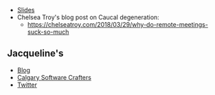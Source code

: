 * [Slides](https://github.com/jmasonlee/Talks/blob/master/Slides/Learn_to_efficiently_test_ETL_pipelines.pptx)
* Chelsea Troy's blog post on Caucal degeneration:
    * https://chelseatroy.com/2018/03/29/why-do-remote-meetings-suck-so-much

## Jacqueline's <!-- include: jacqueline.md -->

* [Blog](http://jmasonlee.github.io/)
* [Calgary Software Crafters](https://www.meetup.com/Calgary-Software-Crafters/)
* [Twitter](https://twitter.com/jmasonlee)


 <!-- endInclude -->
